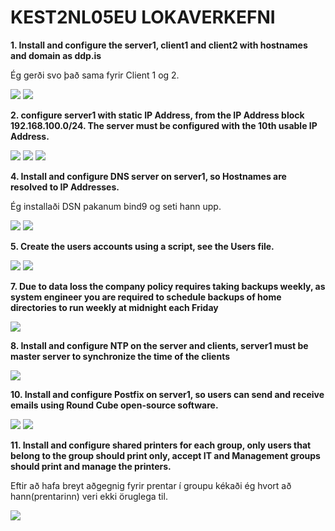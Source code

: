 # KEST2NL05EU LOKAVERKEFNI
**1. Install and configure the server1, client1 and client2 with hostnames and domain as ddp.is**

Ég gerði svo það sama fyrir Client 1 og 2.

<img src="Myndir/Hostname-server1.png">
<img src="Myndir/Domain-server1.png">

**2. configure server1 with static IP Address, from the IP Address block 192.168.100.0/24. The server must be configured with the 10th usable IP Address.**

<img src="Myndir/Network.png">
<img src="Myndir/NetworkConfig.png">
<img src="Myndir/TestPing.png">

**4. Install and configure DNS server on server1, so Hostnames are resolved to IP Addresses.**

Ég installaði DSN pakanum bind9 og seti hann upp.

<img src="Myndir/DNS.png">
<img src="Myndir/DSNConfig.png">

**5. Create the users accounts using a script, see the Users file.**

<img src="Myndir/CreatUser.png">
<img src="Myndir/UsresCheck.png">

**7. Due to data loss the company policy requires taking backups weekly, as system engineer
you are required to schedule backups of home directories to run weekly at midnight each
Friday**

<img src="Myndir/Backup.png">

**8. Install and configure NTP on the server and clients, server1 must be master server to
synchronize the time of the clients**

<img src="Myndir/Ntp.png">

**10. Install and configure Postfix on server1, so users can send and receive emails using Round
Cube open-source software.**

<img src="Myndir/PostfixStatus.png">
<img src="Myndir/SentEmail.png">

**11. Install and configure shared printers for each group, only users that belong to the group
should print only, accept IT and Management groups should print and manage the printers.**

Eftir að hafa breyt aðgegnig fyrir prentar í groupu kékaði ég hvort að hann(prentarinn) veri ekki öruglega til.

<img src="Myndir/CupsPrinter.png">

